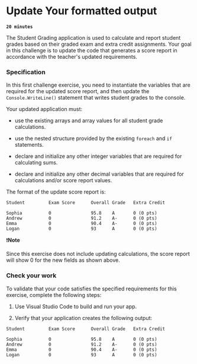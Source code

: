 # Update Your formatted output

**`20 minutes`**

The Student Grading application is used to calculate and report student grades based on their graded exam and extra credit assignments. Your goal in this challenge is to update the code that generates a score report in accordance with the teacher's updated requirements.

### Specification

In this first challenge exercise, you need to instantiate the variables that are required for the updated score report, and then update the `Console.WriteLine()` statement that writes student grades to the console.

Your updated application must:

- use the existing arrays and array values for all student grade calculations.

- use the nested structure provided by the existing `foreach` and `if` statements.

- declare and initialize any other integer variables that are required for calculating sums.

- declare and initialize any other decimal variables that are required for calculations and/or score report values.

The format of the update score report is:

```
Student         Exam Score      Overall Grade   Extra Credit

Sophia          0               95.8    A       0 (0 pts)
Andrew          0               91.2    A-      0 (0 pts)
Emma            0               90.4    A-      0 (0 pts)
Logan           0               93      A       0 (0 pts)
```

❗**Note**

Since this exercise does not include updating calculations, the score report will show 0 for the new fields as shown above.

### Check your work

To validate that your code satisfies the specified requirements for this exercise, complete the following steps:

1. Use Visual Studio Code to build and run your app.

2. Verify that your application creates the following output:

```
Student         Exam Score      Overall Grade   Extra Credit

Sophia          0               95.8    A       0 (0 pts)
Andrew          0               91.2    A-      0 (0 pts)
Emma            0               90.4    A-      0 (0 pts)
Logan           0               93      A       0 (0 pts)
```
